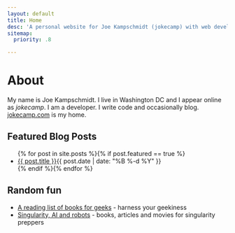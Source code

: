 ```yaml
---
layout: default
title: Home
desc: 'A personal website for Joe Kampschmidt (jokecamp) with web development blogs and projects. I am a developer. I write code and occasionally blog.'
sitemap:
  priority: .8

---
```


# About

<div itemscope itemtype="http://data-vocabulary.org/Person">
My name is <span itemprop="name">Joe Kampschmidt</span>. I live in <span itemprop="address" itemscope
    itemtype="http://data-vocabulary.org/Address">
    <span itemprop="locality">Washington DC</span>
  </span> and I appear online as <em itemprop="nickname">jokecamp</em>. I am a <span itemprop='role'>developer</span>. I write code and occasionally blog. <a itemprop="url" href="http://www.jokecamp.com">jokecamp.com</a> is my home.
</div>


## Featured Blog Posts

<ul class="posts-list">
{% for post in site.posts %}{% if post.featured == true %}
  <li><a href="{{ post.url }}">{{ post.title }}</a><span class="date">{{ post.date | date: "%B %-d %Y"  }}</span></li>
{% endif %}{% endfor %}
</ul>


## Random fun

<ul>
  <li><a href="/books-for-geeks/">A reading list of books for geeks</a> - harness your geekiness</li>
  <li><a href="/singularity/">Singularity, AI and robots</a> - books, articles and movies for singularity preppers</li>
</li>
